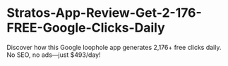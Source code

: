 # Stratos-App-Review-Get-2-176-FREE-Google-Clicks-Daily
Discover how this Google loophole app generates 2,176+ free clicks daily. No SEO, no ads—just $493/day!

